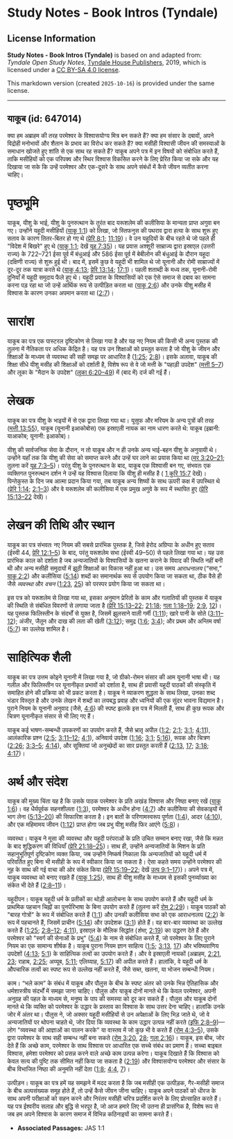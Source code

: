 # Study Notes - Book Intros (Tyndale)

## License Information

**Study Notes - Book Intros (Tyndale)** is based on and adapted from: _Tyndale Open Study Notes_, [Tyndale House Publishers](https://tyndaleopenresources.com/), 2019, which is licensed under a [CC BY-SA 4.0 license](https://creativecommons.org/licenses/by-sa/4.0/legalcode.en).

This markdown version (created `2025-10-16`) is provided under the same license.



--------------------------------

## याकूब (id: 647014)

क्या हम अब्राहम की तरह परमेश्वर के विश्वासयोग्य मित्र बन सकते हैं? क्या हम संसार के दबावों, अपने विद्रोही मनोभावों और शैतान के प्रभाव का विरोध कर सकते हैं? क्या मसीही विश्वासी जीवन की समस्याओं के समाधान खोजते हुए शांति से एक साथ रह सकते हैं? याकूब अपने पत्र में इन विषयों को संबोधित करते हैं, ताकि मसीहियों को एक परिपक्व और स्थिर विश्वास विकसित करने के लिए प्रेरित किया जा सके और यह दिखाया जा सके कि उन्हें परमेश्वर और एक\-दूसरे के साथ अपने संबंधों में कैसे जीवन व्यतीत करना चाहिए।

पृष्ठभूमि
=========

याकूब, यीशु के भाई, यीशु के पुनरुत्थान के तुरंत बाद यरूशलेम की कलीसिया के मान्यता प्राप्त अगुवा बन गए। उन्होंने यहूदी मसीहियों ([याकू 1:1](https://ref.ly/Jas1:1)) को लिखा, जो स्तिफनुस की पथराव द्वारा हत्या के साथ शुरू हुए सताव के कारण तितर\-बितर हो गए थे ([प्रेरि 8:1](https://ref.ly/Acts8:1); [11:19](https://ref.ly/Acts11:19))। वे उन यहूदियों के बीच रहते थे जो पहले ही "विदेश में बिखरे" हुए थे ([याकू 1:1](https://ref.ly/Jas1:1); देखें [यूह 7:35](https://ref.ly/John7:35))। यह प्रवास अश्शूरी साम्राज्य द्वारा इस्राएल (उत्तरी राज्य) के 722–721 ईसा पूर्व में बंधुआई और 586 ईसा पूर्व में बेबीलोन की बंधुआई के दौरान यहूदा (दक्षिणी राज्य) से शुरू हुई थी। बाद में, इसमें कुछ वे यहूदी भी शामिल थे जो यूनानी और रोमी साम्राज्यों में दूर\-दूर तक यात्रा करते थे ([याकू 4:13](https://ref.ly/Jas4:13); [प्रेरि 13:14](https://ref.ly/Acts13:14); [17:1](https://ref.ly/Acts17:1))। पहली शताब्दी के मध्य तक, यूनानी\-रोमी दुनियाँ में यहूदी समुदाय फैले हुए थे। यहूदी प्रवास के विश्वासियों को एक ऐसे समाज से दबाव का सामना करना पड़ रहा था जो उन्हें आर्थिक रूप से उत्पीड़ित करता था ([याकू 2:6](https://ref.ly/Jas2:6)) और उनके यीशु मसीह में विश्वास के कारण उनका अपमान करता था ([2:7](https://ref.ly/Jas2:7))।

सारांश
======

याकूब का पत्र एक पास्टरल दृष्टिकोण से लिखा गया है और यह नए नियम की किसी भी अन्य पुस्तक की तुलना में नैतिकता पर अधिक केंद्रित है। यह पत्र उन शिक्षाओं को प्रस्तुत करता है जो यीशु के जीवन और शिक्षाओं के माध्यम से व्यवस्था की सही समझ पर आधारित है ([1:25](https://ref.ly/Jas1:25); [2:8](https://ref.ly/Jas2:8))। इसके अलावा, याकूब की शिक्षा सीधे यीशु मसीह की शिक्षाओं को दर्शाती है, विशेष रूप से वे जो मत्ती के "पहाड़ी उपदेश" ([मत्ती 5–7](https://ref.ly/Matt5:1-Matt7:29)) और लूका के "मैदान के उपदेश" ([लूका 6:20–49](https://ref.ly/Luke6:20-Luke6:49)) में (बाद में) दर्ज की गई हैं।

लेखक
====

याकूब का पत्र यीशु के भाइयों में से एक द्वारा लिखा गया था। यूसुफ और मरियम के अन्य पुत्रों की तरह ([मत्ती 13:55](https://ref.ly/Matt13:55)), याकूब (यूनानी इआकोबोस) एक इस्राएली नायक का नाम धारण करते थे: याकूब (इब्रानी: याआकोब; यूनानी: इआकोब)।

यीशु की सार्वजनिक सेवा के दौरान, न तो याकूब और न ही उनके अन्य भाई\-बहन यीशु के अनुयायी थे। उन्होंने यहाँ तक कि यीशु की सेवा को समाप्त करने और उन्हें घर लाने का प्रयास किया था ([मर 3:20–21](https://ref.ly/Mark3:20-Mark3:21); तुलना करें [यूह 7:3–5](https://ref.ly/John7:3-John7:5))। परंतु यीशु के पुनरुत्थान के बाद, याकूब एक विश्वासी बन गए, संभवतः एक व्यक्तिगत पुनरुत्थान दर्शन ने उन्हें यह विश्वास दिलाया कि यीशु ही मसीह है ( [1 कुरि 15:7](https://ref.ly/1Cor15:7) देखें)। पिन्तेकुस्त के दिन जब आत्मा प्रदान किया गया, तब याकूब अन्य शिष्यों के साथ ऊपरी कक्ष में उपस्थित थे ([प्रेरि 1:14](https://ref.ly/Acts1:14); [2:1–3](https://ref.ly/Acts2:1-Acts2:3)) और वे यरूशलेम की कलीसिया में एक प्रमुख अगुवे के रूप में स्थापित हुए ([प्रेरि 15:13–22](https://ref.ly/Acts15:13-Acts15:22) देखें)।

लेखन की तिथि और स्थान
=====================

याकूब का पत्र संभवतः नए नियम की सबसे प्रारंभिक पुस्तक है, जिसे हेरोद अग्रिप्पा के अधीन हुए सताव (ईस्वी 44, [प्रेरि 12:1–5](https://ref.ly/Acts12:1-Acts12:5)) के बाद, परंतु यरूशलेम सभा (ईस्वी 49–50\) से पहले लिखा गया था। यह उस प्रारंभिक काल को दर्शाता है जब अन्यजातियों के विश्वासियों के खतना कराने के विवाद की स्थिति नहीं बनी थी और अन्य मसीही समुदायों में झूठी शिक्षाओं का विकास नहीं हुआ था। उस समय *आराधनालय* (“सभा,” [याकू 2:2](https://ref.ly/Jas2:2)) और कलीसिया ([5:14](https://ref.ly/Jas5:14)) शब्दों का समानार्थक रूप से उपयोग किया जा सकता था, ठीक वैसे ही जैसे *व्यवस्था* और *वचन* ([1:23](https://ref.ly/Jas1:23), [25](https://ref.ly/Jas1:25)) को परस्पर प्रयोग किया जा सकता था। 

इस पत्र को यरूशलेम से लिखा गया था, इसका अनुमान प्रेरितों के काम और गलातियों की पुस्तक में याकूब की स्थिति से संबंधित विवरणों से लगाया जाता है ([प्रेरि 15:13–22](https://ref.ly/Acts15:13-Acts15:22); [21:18](https://ref.ly/Acts21:18); [गला 1:18–19](https://ref.ly/Gal1:18-Gal1:19); [2:9](https://ref.ly/Gal2:9), [12](https://ref.ly/Gal2:12))। यह पुस्तक फिलिस्तीन के संदर्भों से युक्त है, जिसमें झुलसाने वाली गर्मी ([1:11](https://ref.ly/Jas1:11)); खारे पानी के सोते ([3:11–12](https://ref.ly/Jas3:11-Jas3:12)); अंजीर, जैतून और दाख की लता की खेती ([3:12](https://ref.ly/Jas3:12)); समुद्र ([1:6](https://ref.ly/Jas1:6); [3:4](https://ref.ly/Jas3:4)); और प्रथम और अन्तिम वर्षा ([5:7](https://ref.ly/Jas5:7)) का उल्लेख शामिल है।

साहित्यिक शैली
==============

याकूब का पत्र उत्तम कोइने यूनानी में लिखा गया है, जो ग्रीको\-रोमन संसार की आम यूनानी भाषा थी। यह गलील और फिलिस्तीन पर यूनानीकृत प्रभावों को दर्शाता है, साथ ही प्रवासी यहूदी पाठकों की संस्कृति में समाहित होने की प्रक्रिया को भी प्रकट करता है। याकूब ने व्याकरण शुद्धता के साथ लिखा, उनका शब्द भंडार विस्तृत है और उनके लेखन में शब्दों का लयबद्ध प्रवाह और ध्वनियों की एक सुंदर भावना विद्यमान है। पुराने नियम के यूनानी अनुवाद (जैसे, [4:6](https://ref.ly/Jas4:6)) की स्पष्ट झलकें इस पत्र में मिलती हैं, साथ ही कुछ रूपक और चित्रण यूनानीकृत संसार से भी लिए गए हैं।

याकूब कई भाषण\-सम्बन्धी उपकरणों का उपयोग करते हैं, जैसे भ्रातृ अपील ([1:2](https://ref.ly/Jas1:2); [2:1](https://ref.ly/Jas2:1); [3:1](https://ref.ly/Jas3:1); [4:11](https://ref.ly/Jas4:11)), आलंकारिक प्रश्न ([2:5](https://ref.ly/Jas2:5); [3:11–12](https://ref.ly/Jas3:11-Jas3:12); [4:1](https://ref.ly/Jas4:1)), अनिवार्य उपदेश ([1:16](https://ref.ly/Jas1:16); [3:1](https://ref.ly/Jas3:1); [5:16](https://ref.ly/Jas5:16)), रूपक और चित्रण ([2:26](https://ref.ly/Jas2:26); [3:3–5](https://ref.ly/Jas3:3-Jas3:5); [4:14](https://ref.ly/Jas4:14)), और सूक्तियां जो अनुच्छेदों का सार प्रस्तुत करती हैं ([2:13](https://ref.ly/Jas2:13), [17](https://ref.ly/Jas2:17); [3:18](https://ref.ly/Jas3:18); [4:17](https://ref.ly/Jas4:17))।

अर्थ और संदेश
=============

याकूब की मुख्य चिंता यह है कि उसके पाठक परमेश्वर के प्रति अखंड विश्वास और निष्ठा बनाए रखें ([याकू 1:6](https://ref.ly/Jas1:6))। वह धैर्यपूर्वक सहनशीलता ([1:3](https://ref.ly/Jas1:3)), परमेश्वर के अधीन होना ([4:7](https://ref.ly/Jas4:7)) और कलीसिया की सेवकाइयों में भाग लेना ([5:13–20](https://ref.ly/Jas5:13-Jas5:20)) की सिफारिश करता है। इन बातों के परिणामस्वरूप पूर्णता ([1:4](https://ref.ly/Jas1:4)), आदर ([4:10](https://ref.ly/Jas4:10)), और एक महिमामय जीवन ([1:12](https://ref.ly/Jas1:12)) प्राप्त होगा जब प्रभु यीशु मसीह फिर आएंगे ([5:8](https://ref.ly/Jas5:8))।

व्यवस्था। याकूब ने मूसा की व्यवस्था और यहूदी परंपराओं के प्रति उचित सम्मान बनाए रखा, जैसे कि मन्नत के बाद शुद्धिकरण की विधियाँ ([प्रेरि 21:18–25](https://ref.ly/Acts21:18-Acts21:25))। साथ ही, उन्होंने अन्यजातियों के मिशन के प्रति सहानुभूतिपूर्ण दृष्टिकोण व्यक्त किया, जब उन्होंने निष्कर्ष निकाला कि अन्यजातियों को यहूदी धर्म में परिवर्तित हुए बिना भी मसीही के रूप में स्वीकार किया जा सकता है। ऐसा कहते समय उन्होंने परमेश्वर की नूह के साथ की गई वाचा की ओर संकेत किया ([प्रेरि 15:19–22](https://ref.ly/Acts15:19-Acts15:22); देखें [उत्प 9:1–17](https://ref.ly/Gen9:1-Gen9:17)))। अपने पत्र में, याकूब व्यवस्था को बनाए रखते हैं ([याकू 1:25](https://ref.ly/Jas1:25)), साथ ही यीशु मसीह के माध्यम से इसकी पुनर्व्याख्या का संकेत भी देते हैं ([2:8–11](https://ref.ly/Jas2:8-Jas2:11))।

यहूदीपन। याकूब यहूदी धर्म के प्रतीकों का थोड़ी आलोचना के साथ उपयोग करते हैं और यहूदी धर्म के प्राथमिक पहचान चिह्नों का पुनर्परिभाषा के बिना उपयोग करते हैं (तुलना करें [रोम 2:29](https://ref.ly/Rom2:29))। याकूब पाठकों को "बारह गोत्रों" के रूप में संबोधित करते हैं ([1:1](https://ref.ly/Jas1:1)) और उनकी कलीसिया सभा को एक आराधनालय ([2:2](https://ref.ly/Jas2:2)) के रूप में पहचानते हैं, जिसमें प्राचीन ([5:14](https://ref.ly/Jas5:14)) और उपदेशक ([3:1](https://ref.ly/Jas3:1)) होते हैं। वह बार\-बार व्यवस्था का उल्लेख करते हैं ([1:25](https://ref.ly/Jas1:25); [2:8–12](https://ref.ly/Jas2:8-Jas2:12); [4:11](https://ref.ly/Jas4:11)), इस्राएल के मौलिक सिद्धांत (*शेमा*, [2:19](https://ref.ly/Jas2:19)) का उद्धरण देते हैं और परमेश्वर को "स्वर्ग की सेनाओं के प्रभु" ([5:4](https://ref.ly/Jas5:4)) के नाम से संबोधित करते हैं, जो परमेश्वर के लिए पुराने नियम का एक सामान्य शीर्षक है। याकूब पुराना नियम ज्ञान साहित्य ([1:5](https://ref.ly/Jas1:5); [3:13](https://ref.ly/Jas3:13), [17](https://ref.ly/Jas3:17)) और भविष्यवाणिय उपदेशों ([4:13](https://ref.ly/Jas4:13); [5:1](https://ref.ly/Jas5:1)) के साहित्यिक तत्वों का उपयोग करते हैं। और वे इस्राएली नायकों (अब्राहम, [2:21](https://ref.ly/Jas2:21), [23](https://ref.ly/Jas2:23); राहाब, [2:25](https://ref.ly/Jas2:25); अय्यूब, [5:11](https://ref.ly/Jas5:11); एलिय्याह, [5:17](https://ref.ly/Jas5:17)) की अपील करते हैं। हालांकि, वे यहूदी धर्म के औपचारिक तत्वों का स्पष्ट रूप से उल्लेख नहीं करते हैं, जैसे सब्त, खतना, या भोजन सम्बन्धी नियम।

काम। “भले काम” के संबंध में याकूब और पौलुस के बीच के स्पष्ट अंतर को उनके भिन्न ऐतिहासिक और धर्मशास्त्रीय संदर्भों में समझा जाना चाहिए। पौलुस और याकूब दोनों मानते थे कि केवल परमेश्वर, अपनी अनुग्रह की पहल के माध्यम से, मनुष्य के पाप की समस्या को दूर कर सकते हैं। पौलुस और याकूब दोनों मानते थे कि व्यक्ति को परमेश्वर के उद्धार के प्रस्ताव का विश्वास के साथ उत्तर देना चाहिए। हालांकि उनके जोर में अंतर था। पौलुस ने, जो अक्सर यहूदी मसीहियों से उन अपेक्षाओं के लिए भिड़ जाते थे, जो वे अन्यजातियों पर थोपना चाहते थे, जोर दिया कि व्यवस्था के काम उद्धार उत्पन्न नहीं करते ([इफि 2:8–9](https://ref.ly/Eph2:8-Eph2:9))—लोग "व्यवस्था की आज्ञाओं का पालन करके" या वास्तव में जो कुछ भी वे करते हैं ([रोम 4:3–5](https://ref.ly/Rom4:3-Rom4:5)), उसके द्वारा परमेश्वर के साथ सही सम्बन्ध नहीं बना सकते ([रोम 3:20](https://ref.ly/Rom3:20), [28](https://ref.ly/Rom3:28); [गला 2:16](https://ref.ly/Gal2:16))। याकूब, इस बीच, जोर देते हैं कि अच्छे काम, परमेश्वर के साथ विश्वास पर आधारित एक सच्चे संबंध का प्रमाण हैं। सच्चा बाइबल विश्वास, हमेशा परमेश्वर को प्रसन्न करने वाले अच्छे काम उत्पन्न करेगा। याकूब दिखाते हैं कि विश्वास को केवल सत्य की पुष्टि तक सीमित नहीं किया जा सकता है ([2:19](https://ref.ly/Jas2:19)) और विश्वासयोग्य परमेश्वर और संसार के बीच विभाजित निष्ठा की अनुमति नहीं देता ([1:8](https://ref.ly/Jas1:8); [4:4](https://ref.ly/Jas4:4), [7](https://ref.ly/Jas4:7))।

उत्पीड़न। याकूब का पत्र हमें यह समझने में मदद करता है कि जब मसीही एक उत्पीड़क, गैर\-मसीही समाज के बीच अल्पसंख्यक समूह होते हैं, तो उन्हें कैसे जीवन जीना चाहिए। याकूब अपने पाठकों को धीरज के साथ अपनी परीक्षाओं को सहन करने और निरंतर मसीही चरित्र प्रदर्शित करने के लिए प्रोत्साहित करते हैं। यह पत्र ईश्वरीय सलाह और बुद्धि से भरपूर है, जो आज हमारे लिए भी उतना ही प्रासंगिक है, विशेष रूप से जब हम अपने विश्वास के कारण समाज में विभिन्न कठिनाइयों का सामना करते हैं।

* **Associated Passages:** JAS 1:1


